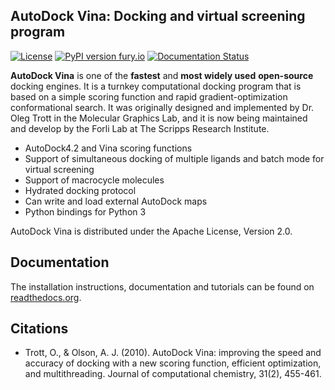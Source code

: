 AutoDock Vina: Docking and virtual screening program
----------------------------------------------------

[![License](https://img.shields.io/badge/License-Apache%202.0-blue.svg)](https://opensource.org/licenses/Apache-2.0)
[![PyPI version fury.io](https://img.shields.io/badge/version-1.2.0-green.svg)](https://pypi.python.org/pypi/ansicolortags/)
[![Documentation Status](https://readthedocs.org/projects/autodock-vina/badge/?version=latest)](https://autodock-vina.readthedocs.io/en/latest/?badge=latest)

**AutoDock Vina** is one of the **fastest** and **most widely used** **open-source** docking engines. It is a turnkey computational docking program that is based on a simple scoring function and rapid gradient-optimization conformational search. It was originally designed and implemented by Dr. Oleg Trott in the Molecular Graphics Lab, and it is now being maintained and develop by the Forli Lab at The Scripps Research Institute.

* AutoDock4.2 and Vina scoring functions
* Support of simultaneous docking of multiple ligands and batch mode for virtual screening
* Support of macrocycle molecules
* Hydrated docking protocol
* Can write and load external AutoDock maps
* Python bindings for Python 3

AutoDock Vina is distributed under the Apache License, Version 2.0.

## Documentation

The installation instructions, documentation and tutorials can be found on [readthedocs.org](https://autodock-vina.readthedocs.io/en/latest/).

## Citations
* Trott, O., & Olson, A. J. (2010). AutoDock Vina: improving the speed and accuracy of docking with a new scoring function, efficient optimization, and multithreading. Journal of computational chemistry, 31(2), 455-461.
